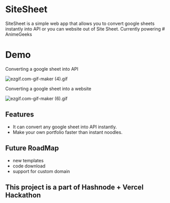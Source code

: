 # SiteSheet

SiteSheet is a simple web app that allows you to convert google sheets instantly into API or you can website out of Site Sheet.
Currently powering # AnimeGeeks

# Demo

Converting a google sheet into API

![ezgif.com-gif-maker (4).gif](https://cdn.hashnode.com/res/hashnode/image/upload/v1612546465015/whaQZ0B5Z.gif)

Converting a google sheet into a website

![ezgif.com-gif-maker (6).gif](https://cdn.hashnode.com/res/hashnode/image/upload/v1612547300084/jo8EW6L4e.gif)

## Features

- It can convert any google sheet into API instantly.
- Make your own portfolio faster than instant noodles.

## Future RoadMap

- new templates
- code download
- support for custom domain

## This project is a part of Hashnode + Vercel Hackathon

